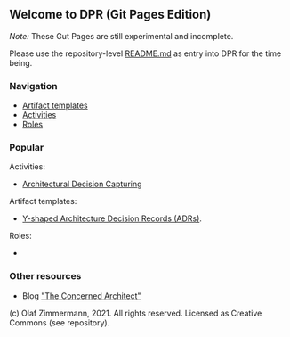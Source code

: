 ## Welcome to DPR (Git Pages Edition)

*Note:* These Gut Pages are still experimental and incomplete. 

Please use the repository-level [README.md](https://github.com/socadk/design-practice-repository/blob/master/README.md) as entry into DPR for the time being.

### Navigation

* [Artifact templates](./artifact-templates/README.md) 
* [Activities](./activities/README.md)
* [Roles](./roles/README.md)

### Popular

Activities:

* [Architectural Decision Capturing](activities/DPR-ArchitecturalDecisionCapturing.md)
<!-- * [Stepwise Service Design](activities/SDPR-StepwiseServiceDesign.md) practice. -->

Artifact templates:

* [Y-shaped Architecture Decision Records (ADRs)](artifact-templates/DPR-ArchitecturalDecisionRecordYForm.md).

Roles:

* 

### Other resources

* Blog ["The Concerned Architect"](https://ozimmer.ch/blog/)

(c) Olaf Zimmermann, 2021. All rights reserved. Licensed as Creative Commons (see repository). 
